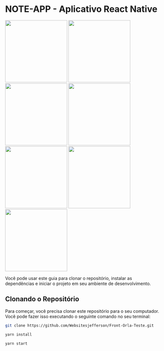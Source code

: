 # NOTE-APP - Aplicativo React Native
<img src="https://github.com/Websitesjefferson/Front-Orla-Teste/assets/105390944/0f91ff7b-f842-4168-b0a8-0f6dad319120" width="200px"/>
<img src="width="https://github.com/Websitesjefferson/Front-Orla-Teste/assets/105390944/4c3333fe-658b-475c-914a-135170a71555"  width="200px"/>
<img src="width="https://github.com/Websitesjefferson/Front-Orla-Teste/assets/105390944/14fa0c81-3027-4457-99de-8910b0046982" width="200px"/>
<img src="width="https://github.com/Websitesjefferson/Front-Orla-Teste/assets/105390944/2c38e3f7-0598-4621-a7b2-ce8ee1c3bb8f" width="200px"/>
<img src="width="https://github.com/Websitesjefferson/Front-Orla-Teste/assets/105390944/d2e97fd9-daaf-4407-ae01-36636ef3210c" width="200px"/>
<img src="width="https://github.com/Websitesjefferson/Front-Orla-Teste/assets/105390944/3f4e721f-5d98-44f5-9040-70d801a4f7ff" width="200px"/>
<img src="width="https://github.com/Websitesjefferson/Front-Orla-Teste/assets/105390944/6b622bdb-0716-4015-9612-dbffb502cb84" width="200px"/>


Você pode usar este guia para clonar o repositório, instalar as dependências e iniciar o projeto em seu ambiente de desenvolvimento.

## Clonando o Repositório

Para começar, você precisa clonar este repositório para o seu computador. Você pode fazer isso executando o seguinte comando no seu terminal:

```bash
git clone https://github.com/Websitesjefferson/Front-Orla-Teste.git

yarn install

yarn start

